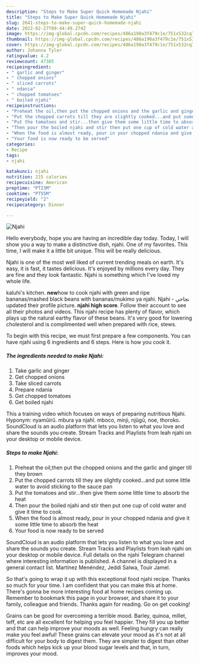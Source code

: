 ```yaml
---
description: "Steps to Make Super Quick Homemade Njahi"
title: "Steps to Make Super Quick Homemade Njahi"
slug: 2641-steps-to-make-super-quick-homemade-njahi
date: 2022-02-27T09:44:49.274Z
image: https://img-global.cpcdn.com/recipes/486a190a3f479c1e/751x532cq70/njahi-recipe-main-photo.jpg
thumbnail: https://img-global.cpcdn.com/recipes/486a190a3f479c1e/751x532cq70/njahi-recipe-main-photo.jpg
cover: https://img-global.cpcdn.com/recipes/486a190a3f479c1e/751x532cq70/njahi-recipe-main-photo.jpg
author: Johanna Tyler
ratingvalue: 4.2
reviewcount: 47305
recipeingredient:
- " garlic and ginger"
- " chopped onions"
- " sliced carrots"
- " ndania"
- " chopped tomatoes"
- " boiled njahi"
recipeinstructions:
- "Preheat the oil,then put the chopped onions and the garlic and ginger till they brown"
- "Put the chopped carrots till they are slightly cooked...and put some little water to avoid sticking to the sauce pan"
- "Put the tomatoes and stir...then give them some little time to absorb the heat"
- "Then pour the boiled njahi and stir then put one cup of cold water and give it time to cook."
- "When the food is almost ready, pour in your chopped ndania and give it some little time to absorb the heat"
- "Your food is now ready to be served"
categories:
- Recipe
tags:
- njahi

katakunci: njahi 
nutrition: 215 calories
recipecuisine: American
preptime: "PT23M"
cooktime: "PT55M"
recipeyield: "2"
recipecategory: Dinner

---
```



![Njahi](https://img-global.cpcdn.com/recipes/486a190a3f479c1e/751x532cq70/njahi-recipe-main-photo.jpg)

Hello everybody, hope you are having an incredible day today. Today, I will show you a way to make a distinctive dish, njahi. One of my favorites. This time, I will make it a little bit unique. This will be really delicious.

Njahi is one of the most well liked of current trending meals on earth. It's easy, it is fast, it tastes delicious. It's enjoyed by millions every day. They are fine and they look fantastic. Njahi is something which I've loved my whole life.

kaluhi&#39;s kitchen. **new**how to cook njahi with green and ripe bananas/mashed black beans with bananas/mukimo ya njahi. ‎Njahi - نجاحي‎ updated their profile picture. ****njahi high score****. Follow their account to see all their photos and videos. This njahi recipe has plenty of flavor, which plays up the natural earthy flavor of these beans. It&#39;s very good for lowering cholesterol and is complimented well when prepared with rice, stews.


To begin with this recipe, we must first prepare a few components. You can have njahi using 6 ingredients and 6 steps. Here is how you cook it.

<!--inarticleads1-->

##### The ingredients needed to make Njahi:

1. Take  garlic and ginger
1. Get  chopped onions
1. Take  sliced carrots
1. Prepare  ndania
1. Get  chopped tomatoes
1. Get  boiled njahi


This a training video which focuses on ways of preparing nutritious Njahi. Hyponym: nyamũirũ. mbura ya njahĩ. mboco, minji, njũgũ, noe, thoroko. SoundCloud is an audio platform that lets you listen to what you love and share the sounds you create. Stream Tracks and Playlists from leah njahi on your desktop or mobile device. 

<!--inarticleads2-->

##### Steps to make Njahi:

1. Preheat the oil,then put the chopped onions and the garlic and ginger till they brown
1. Put the chopped carrots till they are slightly cooked...and put some little water to avoid sticking to the sauce pan
1. Put the tomatoes and stir...then give them some little time to absorb the heat
1. Then pour the boiled njahi and stir then put one cup of cold water and give it time to cook.
1. When the food is almost ready, pour in your chopped ndania and give it some little time to absorb the heat
1. Your food is now ready to be served


SoundCloud is an audio platform that lets you listen to what you love and share the sounds you create. Stream Tracks and Playlists from leah njahi on your desktop or mobile device. Full details on the njahi Telegram channel where interesting information is published. A channel is displayed in a general contact list. Martínez Menéndez, Jeddi Salwa, Touir Jamel. 

So that's going to wrap it up with this exceptional food njahi recipe. Thanks so much for your time. I am confident that you can make this at home. There's gonna be more interesting food at home recipes coming up. Remember to bookmark this page in your browser, and share it to your family, colleague and friends. Thanks again for reading. Go on get cooking!

Grains can be good for overcoming a terrible mood. Barley, quinoa, millet, teff, etc are all excellent for helping you feel happier. They fill you up better and that can help improve your moods as well. Feeling hungry can really make you feel awful! These grains can elevate your mood as it's not at all difficult for your body to digest them. They are simpler to digest than other foods which helps kick up your blood sugar levels and that, in turn, improves your mood.
